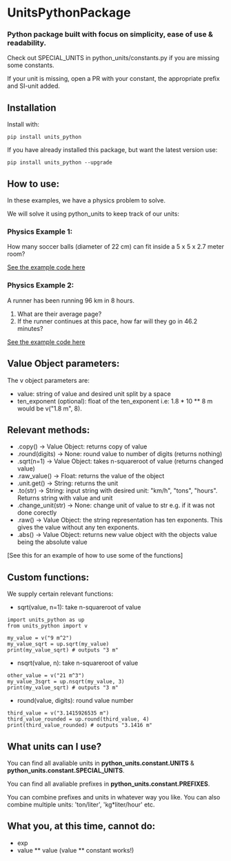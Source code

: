 # UnitsPythonPackage
### Python package built with focus on simplicity, ease of use & readability.
Check out SPECIAL_UNITS in python_units/constants.py if you are missing some constants.

If your unit is missing, open a PR with your constant, the appropriate prefix and SI-unit added.
## Installation
Install with: 
```
pip install units_python
```
If you have already installed this package, but want the latest version use:
```
pip install units_python --upgrade
```
## How to use:

In these examples, we have a physics problem to solve. 

We will solve it using python_units to keep track of our units:

### **Physics Example 1**:
How many soccer balls (diameter of 22 cm) can fit inside a 5 x 5 x 2.7 meter room?


[See the example code here](https://github.com/Apros7/python-units/blob/main/Examples/physics_example1.py)

### **Physics Example 2**:
A runner has been running 96 km in 8 hours. 
1) What are their average page?
2) If the runner continues at this pace, how far will they go in 46.2 minutes?


[See the example code here](https://github.com/Apros7/python-units/blob/main/Examples/physics_example2.py)

## Value Object parameters:
The v object parameters are:
- value: string of value and desired unit split by a space
- ten_exponent (optional): float of the ten_exponent i.e: 1.8 * 10 ** 8 m would be v("1.8 m", 8). 

## Relevant methods:
- .copy() -> Value Object: returns copy of value
- .round(digits) -> None: round value to number of digits (returns nothing)
- .sqrt(n=1) -> Value Object: takes n-squareroot of value (returns changed value)
- .raw_value() -> Float: returns the value of the object
- .unit.get() -> String: returns the unit
- .to(str) -> String: input string with desired unit: "km/h", "tons", "hours". Returns string with value and unit
- .change_unit(str) -> None: change unit of value to str e.g. if it was not done corectly
- .raw() -> Value Object: the string representation has ten exponents. This gives the value without any ten exponents.
- .abs() -> Value Object: returns new value object with the objects value being the absolute value


[See this for an example of how to use some of the functions]

## Custom functions:
We supply certain relevant functions:
- sqrt(value, n=1): take n-squareroot of value
```
import units_python as up
from units_python import v

my_value = v("9 m^2")
my_value_sqrt = up.sqrt(my_value)
print(my_value_sqrt) # outputs "3 m"
```
- nsqrt(value, n): take n-squareroot of value
```
other_value = v("21 m^3")
my_value_3sqrt = up.nsqrt(my_value, 3)
print(my_value_sqrt) # outputs "3 m"
```
- round(value, digits): round value number
```
third_value = v("3.1415926535 m")
third_value_rounded = up.round(third_value, 4)
print(third_value_rounded) # outputs "3.1416 m"
```
## What units can I use?
You can find all avaliable units in **python_units.constant.UNITS** & **python_units.constant.SPECIAL_UNITS**.

You can find all avaliable prefixes in **python_units.constant.PREFIXES**.

You can combine prefixes and units in whatever way you like. You can also combine multiple units: 'ton/liter', 'kg*liter/hour' etc.

## What you, at this time, cannot do:
- exp
- value ** value (value ** constant works!)
